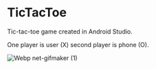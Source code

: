 # TicTacToe
Tic-tac-toe game created in Android Studio.

One player is user (X) second player is phone (O).

![Webp net-gifmaker (1)](https://user-images.githubusercontent.com/69115244/90139870-98111f00-dd81-11ea-9c7c-cb0ccaab7da4.gif)
